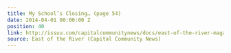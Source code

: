 ```yaml
---
title: My School’s Closing… (page 54)
date: 2014-04-01 00:00:00 Z
position: 40
link: http://issuu.com/capitalcommunitynews/docs/east-of-the-river-magazine-march-20
source: East of the River (Capital Community News)
---
```


